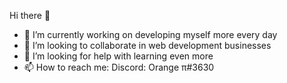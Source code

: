  Hi there 👋



- 🔭 I’m currently working on developing myself more every day
- 👯 I’m looking to collaborate in web development businesses
- 🤔 I’m looking for help with learning even more
- 📫 How to reach me: Discord: Orange π#3630
<!-- - 😄 Pronouns: ... -->
<!-- - 💬 Ask me about ... -->
<!-- - ⚡ Fun fact: ... -->

